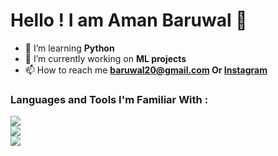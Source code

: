 # Hello !  I am Aman Baruwal 👋

- 🌱 I’m learning **Python**
- 💼 I’m currently working on **ML projects**
- 📫 How to reach me **baruwal20@gmail.com Or <a href="https://instagram.com/aman.baruwal" target="blank">Instagram</a>** 


### Languages and Tools I'm Familiar With :

![](https://skillicons.dev/icons?i=django,py,html,css,php,mysql,figma,Wordpress)<br/>
![](https://github-readme-stats.vercel.app/api?username=Bison619&theme=vue-dark&hide_border=true&include_all_commits=false&count_private=false)<br/>
![](https://github-readme-streak-stats.herokuapp.com/?user=Bison619&theme=vue-dark&hide_border=true)<br/>

